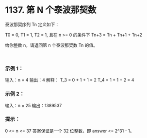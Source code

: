 # 1137. 第 N 个泰波那契数

泰波那契序列 Tn 定义如下： 

T0 = 0, T1 = 1, T2 = 1, 且在 n >= 0 的条件下 Tn+3 = Tn + Tn+1 + Tn+2

给你整数 n，请返回第 n 个泰波那契数 Tn 的值。

 

### 示例 1：

输入：n = 4
输出：4
解释：
T_3 = 0 + 1 + 1 = 2
T_4 = 1 + 1 + 2 = 4

### 示例 2：

输入：n = 25
输出：1389537
 

### 提示：

0 <= n <= 37
答案保证是一个 32 位整数，即 answer <= 2^31 - 1。
